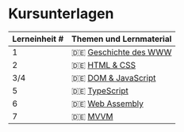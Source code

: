 # Kursunterlagen

| Lerneinheit # | Themen und Lernmaterial |
| --- | --- |
| 1 | 🇩🇪 [Geschichte des WWW](https://github.com/aheil/hhn-webdev/blob/main/slides/webdev.01.de.history.pdf) |
| 2 | 🇩🇪 [HTML & CSS](https://github.com/aheil/hhn-webdev/blob/main/slides/webdev.02.de.htmlcss.pdf) |
| 3/4 | 🇩🇪 [DOM & JavaScript](https://github.com/aheil/hhn-webdev/blob/main/slides/webdev.03.de.dom.pdf) |
| 5 |  🇩🇪 [TypeScript](https://github.com/aheil/hhn-webdev/blob/main/slides/webdev.05.de.ts.pdf) |
| 6 | 🇩🇪 [Web Assembly](https://github.com/aheil/hhn-webdev/blob/main/slides/webdev.06.de.wasm.pdf) |
| 7 | 🇩🇪 [MVVM](https://github.com/aheil/hhn-webdev/blob/main/slides/webdev.07.de.mvvm.pdf) |